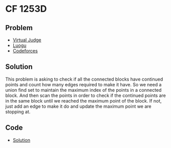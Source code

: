 # CF 1253D

## Problem

- [Virtual Judge](https://vjudge.net/problem/CodeForces-1253D)
- [Luogu](https://www.luogu.com.cn/problem/CF1253D)
- [Codeforces](https://codeforces.com/problemset/problem/1253/D)

## Solution

This problem is asking to check if all the connected blocks have continued points and count how many edges required to make it have. So we need a union find set to maintain the maximum index of the points in a connected block. And then scan the points in order to check if the continued points are in the same block until we reached the maximum point of the block. If not, just add an edge to make it do and update the maximum point we are stopping at.

## Code

- [Solution](CF.1253D.0.cpp)
